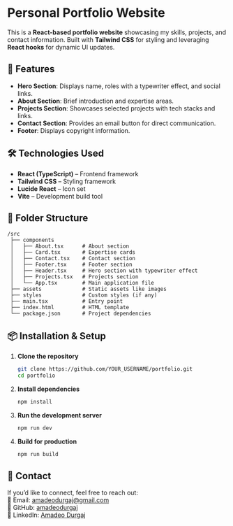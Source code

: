 # **Personal Portfolio Website**

This is a **React-based portfolio website** showcasing my skills, projects, and contact information. Built with **Tailwind CSS** for styling and leveraging **React hooks** for dynamic UI updates.

## **🚀 Features**

- **Hero Section**: Displays name, roles with a typewriter effect, and social links.
- **About Section**: Brief introduction and expertise areas.
- **Projects Section**: Showcases selected projects with tech stacks and links.
- **Contact Section**: Provides an email button for direct communication.
- **Footer**: Displays copyright information.

## **🛠️ Technologies Used**

- **React (TypeScript)** – Frontend framework
- **Tailwind CSS** – Styling framework
- **Lucide React** – Icon set
- **Vite** – Development build tool

## **📂 Folder Structure**

```
/src
 ├── components
 │   ├── About.tsx      # About section
 │   ├── Card.tsx       # Expertise cards
 │   ├── Contact.tsx    # Contact section
 │   ├── Footer.tsx     # Footer section
 │   ├── Header.tsx     # Hero section with typewriter effect
 │   ├── Projects.tsx   # Projects section
 │   └── App.tsx        # Main application file
 ├── assets             # Static assets like images
 ├── styles             # Custom styles (if any)
 ├── main.tsx           # Entry point
 ├── index.html         # HTML template
 └── package.json       # Project dependencies
```

## **📦 Installation & Setup**

1. **Clone the repository**
   ```sh
   git clone https://github.com/YOUR_USERNAME/portfolio.git
   cd portfolio
   ```

2. **Install dependencies**
   ```sh
   npm install
   ```

3. **Run the development server**
   ```sh
   npm run dev
   ```

4. **Build for production**
   ```sh
   npm run build
   ```

## **📧 Contact**

If you’d like to connect, feel free to reach out:  
📩 Email: [amadeodurgaj@gmail.com](mailto:amadeodurgaj@gmail.com)  
🐙 GitHub: [amadeodurgaj](https://github.com/amadeodurgaj)  
🔗 LinkedIn: [Amadeo Durgaj](https://www.linkedin.com/in/amadeo-durgaj-b1a132256/)

